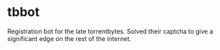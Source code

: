 tbbot
=====

Registration bot for the late torrentbytes. Solved their captcha to give a significant edge on the rest of the internet.
